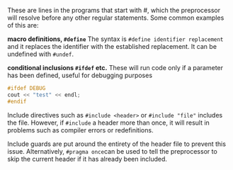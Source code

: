 These are lines in the programs that start with #, which the preprocessor will resolve before any other regular statements. Some common examples of this are:

**macro definitions, `#define`**
The syntax is `#define identifier replacement` and it replaces the identifier with the established replacement. It can be undefined with `#undef`.

**conditional inclusions `#ifdef` etc.**
These will run code only if a parameter has been defined, useful for debugging purposes
```cpp
#ifdef DEBUG
cout << "test" << endl;
#endif
```

Include directives such as `#include <header>` or `#include "file"` includes the file. However, 
if `#include` a header more than once, it will result in problems such as compiler errors or redefinitions.

Include guards are put around the entirety of the header file to prevent this issue. Alternatively,  `#pragma once`can be used to tell the preprocessor to skip the current header if it has already been included. 